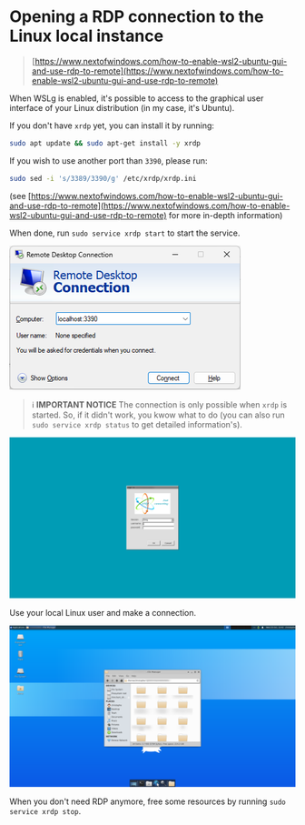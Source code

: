# Opening a RDP connection to the Linux local instance

> [https://www.nextofwindows.com/how-to-enable-wsl2-ubuntu-gui-and-use-rdp-to-remote](https://www.nextofwindows.com/how-to-enable-wsl2-ubuntu-gui-and-use-rdp-to-remote)

When WSLg is enabled, it's possible to access to the graphical user interface of your Linux distribution (in my case, it's Ubuntu).

If you don't have `xrdp` yet, you can install it by running:

```bash
sudo apt update && sudo apt-get install -y xrdp
```

If you wish to use another port than `3390`, please run:

```bash
sudo sed -i 's/3389/3390/g' /etc/xrdp/xrdp.ini
```

(see [https://www.nextofwindows.com/how-to-enable-wsl2-ubuntu-gui-and-use-rdp-to-remote](https://www.nextofwindows.com/how-to-enable-wsl2-ubuntu-gui-and-use-rdp-to-remote) for more in-depth information)

When done, run `sudo service xrdp start` to start the service.

![Start the RDP connection](./images/rdp_localhost.png)

> ℹ️ **IMPORTANT NOTICE**
> The connection is only possible when `xrdp` is started. So, if it didn't work, you kwow what to do (you can also run `sudo service xrdp status` to get detailed information's).

![Authentication screen](./images/authentication.png)

Use your local Linux user and make a connection.

![Desktop screen](./images/desktop.png)

When you don't need RDP anymore, free some resources by running `sudo service xrdp stop`.

